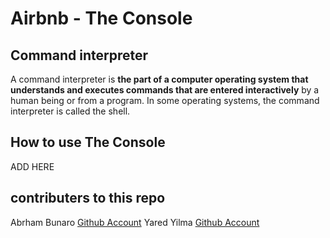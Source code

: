 # Airbnb - The Console


## **Command interpreter**


A command interpreter is **the part of a computer operating system that understands and executes commands that are entered interactively** by a human being or from a program. In some operating systems, the command interpreter is called the shell.

## **How to use The Console**

ADD HERE

## **contributers to this repo**

Abrham Bunaro [Github Account](https://github.com/Abrish-b)
Yared Yilma  [Github Account](https://github.com/yaredow/)
